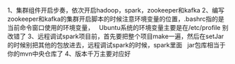 1、集群组件开启步奏，依次开启hadoop，spark，zookeeper和kafka
2、编写zookeeper和kafka的集群开启脚本的时候注意环境变量的位置，.bashrc指的是当前命令窗口使用的环境变量，
   Ubuntu系统的环境变量主要是在/etc/profile 别改错了
3、远程调试spark项目前，首先要把整个项目make一遍，然后在setJar的时候别把其他的包放进去，远程调试spark的时候，spark里面
   jar包库相当于你的mvn中央仓库了
4、版本千万主要对应好
